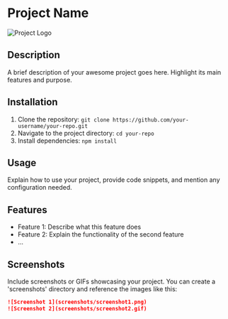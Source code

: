 # Project Name

![Project Logo](images/logo.png)

## Description

A brief description of your awesome project goes here. Highlight its main features and purpose.

## Installation

1. Clone the repository: `git clone https://github.com/your-username/your-repo.git`
2. Navigate to the project directory: `cd your-repo`
3. Install dependencies: `npm install`

## Usage

Explain how to use your project, provide code snippets, and mention any configuration needed.

## Features

- Feature 1: Describe what this feature does
- Feature 2: Explain the functionality of the second feature
- ...

## Screenshots

Include screenshots or GIFs showcasing your project. You can create a 'screenshots' directory and reference the images like this:

```markdown
![Screenshot 1](screenshots/screenshot1.png)
![Screenshot 2](screenshots/screenshot2.gif)